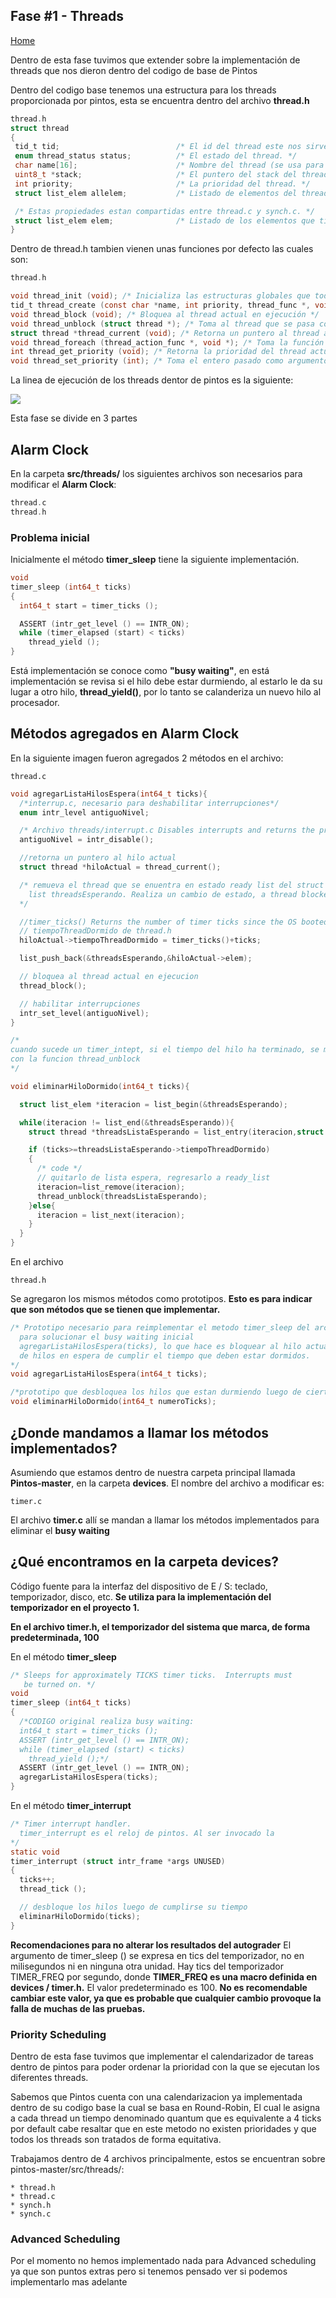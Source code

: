 ## Fase #1 - Threads

[Home](https://magmarx.github.io/Pintos-master/)

Dentro de esta fase tuvimos que extender sobre la implementación de threads que nos dieron dentro del codigo de base de Pintos

Dentro del codigo base tenemos una estructura para los threads proporcionada por pintos, esta se encuentra dentro del archivo **thread.h**

```c
thread.h
struct thread 
{
 tid_t tid;                          /* El id del thread este nos sirve como identificador unico. */
 enum thread_status status;          /* El estado del thread. */
 char name[16];                      /* Nombre del thread (se usa para debbuggear) */
 uint8_t *stack;                     /* El puntero del stack del thread. */
 int priority;                       /* La prioridad del thread. */
 struct list_elem allelem;           /* Listado de elementos del thread. */

 /* Estas propiedades estan compartidas entre thread.c y synch.c. */
 struct list_elem elem;              /* Listado de los elementos que tiene el thread. */
}
```

Dentro de thread.h tambien vienen unas funciones por defecto las cuales son:

```c
thread.h

void thread_init (void); /* Inicializa las estructuras globales que todos los threads utilizan, como locks o semáforos. */
tid_t thread_create (const char *name, int priority, thread_func *, void *); /*Crea un nuevo thread y lo coloca en un ready state.*/
void thread_block (void); /* Bloquea al thread actual en ejecución */
void thread_unblock (struct thread *); /* Toma al thread que se pasa como argumento y lo desbloquea. */
struct thread *thread_current (void); /* Retorna un puntero al thread actual en ejecución. */
void thread_foreach (thread_action_func *, void *); /* Toma la función pasada como argumento y la aplica sobre cada thread. */
int thread_get_priority (void); /* Retorna la prioridad del thread actual en ejecución (Implementada en la  Priority Scheduling). */
void thread_set_priority (int); /* Toma el entero pasado como argumento, y cambia la prioridad del thread actual en ejecución al valor de este entero. (Implementada en la  Priority Scheduling). */

```

La linea de ejecución de los threads dentor de pintos es la siguiente:

![](./images-fase1/ThreadsMap.png)

Esta fase se divide en 3 partes

## Alarm Clock
En la carpeta **src/threads/** los siguientes archivos son necesarios para modificar el **Alarm Clock**:
```c
thread.c
thread.h
```

### Problema inicial
Inicialmente el método **timer_sleep** tiene la siguiente implementación.
```c
void
timer_sleep (int64_t ticks) 
{
  int64_t start = timer_ticks ();

  ASSERT (intr_get_level () == INTR_ON);
  while (timer_elapsed (start) < ticks) 
    thread_yield ();
}
```
Está implementación se conoce como **"busy waiting"**, en está implementación se revisa si el hilo debe estar durmiendo, al estarlo le da su lugar a otro hilo, **thread_yield()**, por lo tanto se calanderiza un nuevo hilo al procesador.

## Métodos agregados en Alarm Clock
En la siguiente imagen fueron agregados 2 métodos en el archivo:
~~~
thread.c
~~~

```c
void agregarListaHilosEspera(int64_t ticks){
  /*interrup.c, necesario para deshabilitar interrupciones*/
  enum intr_level antiguoNivel;

  /* Archivo threads/interrupt.c Disables interrupts and returns the previous interrupt status. */
  antiguoNivel = intr_disable();

  //retorna un puntero al hilo actual
  struct thread *hiloActual = thread_current();

  /* remueva el thread que se enuentra en estado ready list del struct
    list threadsEsperando. Realiza un cambio de estado, a thread blocked
  */

  //timer_ticks() Returns the number of timer ticks since the OS booted.
  // tiempoThreadDormido de thread.h
  hiloActual->tiempoThreadDormido = timer_ticks()+ticks;

  list_push_back(&threadsEsperando,&hiloActual->elem);

  // bloquea al thread actual en ejecucion
  thread_block();

  // habilitar interrupciones
  intr_set_level(antiguoNivel);
}
```


```c
/*
cuando sucede un timer_intept, si el tiempo del hilo ha terminado, se mueve de regreso a ready_list
con la funcion thread_unblock
*/

void eliminarHiloDormido(int64_t ticks){

  struct list_elem *iteracion = list_begin(&threadsEsperando);

  while(iteracion != list_end(&threadsEsperando)){
    struct thread *threadsListaEsperando = list_entry(iteracion,struct thread,elem);

    if (ticks>=threadsListaEsperando->tiempoThreadDormido)
    {
      /* code */
      // quitarlo de lista espera, regresarlo a ready_list
      iteracion=list_remove(iteracion);
      thread_unblock(threadsListaEsperando);
    }else{
      iteracion = list_next(iteracion);
    }
  }
}
```

En el archivo 
~~~
thread.h
~~~
Se agregaron los mismos métodos como prototipos. **Esto es para indicar que son métodos que se tienen que implementar.**

```c
/* Prototipo necesario para reimplementar el metodo timer_sleep del archivo timer.c
  para solucionar el busy waiting inicial
  agregarListaHilosEspera(ticks), lo que hace es bloquear al hilo actual, insertarlo en una lista 
  de hilos en espera de cumplir el tiempo que deben estar dormidos.
*/
void agregarListaHilosEspera(int64_t ticks);

/*prototipo que desbloquea los hilos que estan durmiendo luego de cierto tiempo. Implementacion en thread.c*/
void eliminarHiloDormido(int64_t numeroTicks);

```

## ¿Donde mandamos a llamar los métodos implementados?
Asumiendo que estamos dentro de nuestra carpeta principal llamada **Pintos-master**, en la carpeta  **devices**. El nombre del archivo a modificar es:
~~~
timer.c
~~~

El archivo **timer.c** allí se mandan a llamar los métodos implementados para eliminar el **busy waiting**



## ¿Qué encontramos en la carpeta devices?
Código fuente para la interfaz del dispositivo de E / S: teclado, temporizador, disco, etc. **Se utiliza para la implementación del temporizador en el proyecto 1.**

**En el archivo timer.h, el temporizador del sistema que marca, de forma predeterminada, 100**

En el método **timer_sleep**
```c
/* Sleeps for approximately TICKS timer ticks.  Interrupts must
   be turned on. */
void
timer_sleep (int64_t ticks) 
{
  /*CODIGO original realiza busy waiting: 
  int64_t start = timer_ticks ();
  ASSERT (intr_get_level () == INTR_ON);
  while (timer_elapsed (start) < ticks) 
    thread_yield ();*/
  ASSERT (intr_get_level () == INTR_ON);
  agregarListaHilosEspera(ticks);
}
```

En el método **timer_interrupt**
```c
/* Timer interrupt handler. 
  timer_interrupt es el reloj de pintos. Al ser invocado la 
*/
static void
timer_interrupt (struct intr_frame *args UNUSED)
{
  ticks++;
  thread_tick ();

  // desbloque los hilos luego de cumplirse su tiempo
  eliminarHiloDormido(ticks);
}
```


**Recomendaciones para no alterar los resultados del autograder**
El argumento de timer_sleep () se expresa en tics del temporizador, no en milisegundos ni en ninguna otra unidad. Hay tics del temporizador TIMER_FREQ por segundo, donde **TIMER_FREQ es una macro definida en devices / timer.h.** El valor predeterminado es 100. **No es recomendable cambiar este valor, ya que es probable que cualquier cambio provoque la falla de muchas de las pruebas.**


### Priority Scheduling 

Dentro de esta fase tuvimos que implementar el calendarizador de tareas dentro de pintos para poder ordenar la prioridad con la que se ejecutan los diferentes threads.

Sabemos que Pintos cuenta con una calendarizacion ya implementada dentro de su codigo base la cual se basa en Round-Robin, El cual le asigna a cada thread un tiempo denominado quantum que es equivalente a 4 ticks por default cabe resaltar que en este metodo no existen  prioridades y que todos  los threads son tratados de forma  equitativa.

Trabajamos dentro de 4 archivos principalmente, estos se encuentran sobre pintos-master/src/threads/:

~~~
* thread.h
* thread.c
* synch.h
* synch.c
~~~





### Advanced Scheduling
Por el momento no hemos implementado nada para Advanced scheduling ya que son puntos extras pero si tenemos pensado ver si podemos implementarlo mas adelante
